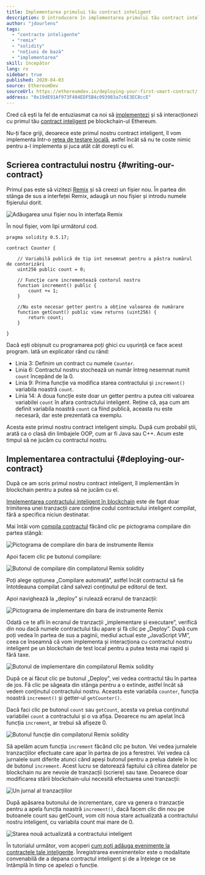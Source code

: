```yaml
---
title: Implementarea primului tău contract inteligent
description: O introducere în implementarea primului tău contract inteligent într-o rețea de testare Ethereum
author: "jdourlens"
tags:
  - "contracte inteligente"
  - "remix"
  - "solidity"
  - "noțiuni de bază"
  - "implementarea"
skill: începător
lang: ro
sidebar: true
published: 2020-04-03
source: EthereumDev
sourceUrl: https://ethereumdev.io/deploying-your-first-smart-contract/
address: "0x19dE91Af973F404EDF5B4c093983a7c6E3EC8ccE"
---
```


Cred că ești la fel de entuziasmat ca noi să [implementezi](/developers/docs/smart-contracts/deploying/) și să interacționezi cu primul tău [contract inteligent](/developers/docs/smart-contracts/) pe blockchain-ul Ethereum.

Nu-ți face griji, deoarece este primul nostru contract inteligent, îl vom implementa într-o [rețea de testare locală](/developers/docs/networks/), astfel încât să nu te coste nimic pentru a-l implementa și juca atât cât dorești cu el.

## Scrierea contractului nostru {#writing-our-contract}

Primul pas este să vizitezi [Remix](https://remix.ethereum.org/) și să creezi un fișier nou. În partea din stânga de sus a interfeței Remix, adaugă un nou fișier și introdu numele fișierului dorit.

![Adăugarea unui fișier nou în interfața Remix](./remix.png)

În noul fișier, vom lipi următorul cod.

```solidity
pragma solidity 0.5.17;

contract Counter {

    // Variabilă publică de tip int nesemnat pentru a păstra numărul de contorizări
    uint256 public count = 0;

    // Funcție care incrementează contorul nostru
    function increment() public {
        count += 1;
    }

    //Nu este necesar getter pentru a obține valoarea de numărare
    function getCount() public view returns (uint256) {
        return count;
    }

}
```

Dacă ești obișnuit cu programarea poți ghici cu ușurință ce face acest program. Iată un explicator rând cu rând:

- Linia 3: Definim un contract cu numele `Counter`.
- Linia 6: Contractul nostru stochează un număr întreg nesemnat numit `count` începând de la 0.
- Linia 9: Prima funcție va modifica starea contractului și `increment()` variabila noastră `count`.
- Linia 14: A doua funcție este doar un getter pentru a putea citi valoarea variabilei `count` în afara contractului inteligent. Reține că, așa cum am definit variabila noastră `count` ca fiind publică, aceasta nu este necesară, dar este prezentată ca exemplu.

Acesta este primul nostru contract inteligent simplu. După cum probabil știi, arată ca o clasă din limbajele OOP, cum ar fi Java sau C++. Acum este timpul să ne jucăm cu contractul nostru.

## Implementarea contractului {#deploying-our-contract}

După ce am scris primul nostru contract inteligent, îl implementăm în blockchain pentru a putea să ne jucăm cu el.

[Implementarea contractului inteligent în blockchain](/developers/docs/smart-contracts/deploying/) este de fapt doar trimiterea unei tranzacții care conține codul contractului inteligent compilat, fără a specifica niciun destinatar.

Mai întâi vom [compila contractul](/developers/docs/smart-contracts/compiling/) făcând clic pe pictograma compilare din partea stângă:

![Pictograma de compilare din bara de instrumente Remix](./remix-compile-button.png)

Apoi facem clic pe butonul compilare:

![Butonul de compilare din compilatorul Remix solidity](./remix-compile.png)

Poți alege opțiunea „Compilare automată”, astfel încât contractul să fie întotdeauna compilat când salvezi conținutul pe editorul de text.

Apoi navighează la „deploy” și rulează ecranul de tranzacții:

![Pictograma de implementare din bara de instrumente Remix](./remix-deploy.png)

Odată ce te afli în ecranul de tranzacții „implementare și executare”, verifică din nou dacă numele contractului tău apare și fă clic pe „Deploy”. După cum poți vedea în partea de sus a paginii, mediul actual este „JavaScript VM”, ceea ce înseamnă că vom implementa și interacționa cu contractul nostru inteligent pe un blockchain de test local pentru a putea testa mai rapid și fără taxe.

![Butonul de implementare din compilatorul Remix solidity](./remix-deploy.png)

După ce ai făcut clic pe butonul „Deploy”, vei vedea contractul tău în partea de jos. Fă clic pe săgeata din stânga pentru a o extinde, astfel încât să vedem conținutul contractului nostru. Aceasta este variabila `counter`, funcția noastră `increment()` și getter-ul `getCounter()`.

Dacă faci clic pe butonul `count` sau `getCount`, acesta va prelua conținutul variabilei `count` a contractului și o va afișa. Deoarece nu am apelat încă funcția `increment`, ar trebui să afișeze 0.

![Butonul funcție din compilatorul Remix solidity](./remix-function-button.png)

Să apelăm acum funcția `increment` făcând clic pe buton. Vei vedea jurnalele tranzacțiilor efectuate care apar în partea de jos a ferestrei. Vei vedea că jurnalele sunt diferite atunci când apeși butonul pentru a prelua datele în loc de butonul `increment`. Acest lucru se datorează faptului că citirea datelor pe blockchain nu are nevoie de tranzacții (scriere) sau taxe. Deoarece doar modificarea stării blockchain-ului necesită efectuarea unei tranzacții:

![Un jurnal al tranzacțiilor](./transaction-log.png)

După apăsarea butonului de incrementare, care va genera o tranzacție pentru a apela funcția noastră `increment()`, dacă facem clic din nou pe butoanele count sau getCount, vom citi noua stare actualizată a contractului nostru inteligent, cu variabila count mai mare de 0.

![Starea nouă actualizată a contractului inteligent](./updated-state.png)

În tutorialul următor, vom acoperi [cum poți adăuga evenimente la contractele tale inteligente](/developers/tutorials/logging-events-smart-contracts/). Înregistrarea evenimentelor este o modalitate convenabilă de a depana contractul inteligent și de a înțelege ce se întâmplă în timp ce apelezi o funcție.
